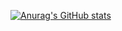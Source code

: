 [![Anurag's GitHub stats](https://github-readme-stats.vercel.app/api?username=miho0504&theme=solarized-light)](https://github.com/anuraghazra/github-readme-stats)
